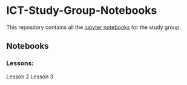 # ICT-Study-Group-Notebooks
This repository contains all the [jupyter notebooks](https://jupyter.org/) for the study group.

## Notebooks

### Lessons:
Lesson 2
Lesson 3
